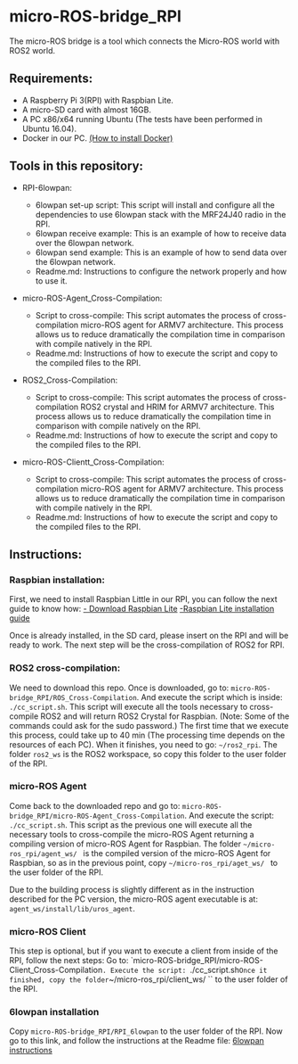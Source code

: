 # micro-ROS-bridge_RPI

The micro-ROS bridge is a tool which connects the Micro-ROS world with ROS2 world.

## Requirements:

- A Raspberry Pi 3(RPI) with Raspbian Lite.
- A micro-SD card with almost 16GB.
- A PC x86/x64 running Ubuntu (The tests have been performed in Ubuntu 16.04).
- Docker in our PC. [(How to install Docker)](https://docs.docker.com/install/linux/docker-ce/ubuntu/)

## Tools in this repository:

- RPI-6lowpan:
  - 6lowpan set-up script: This script will install and configure all the dependencies to use 6lowpan stack with the MRF24J40 radio in the RPI.
  - 6lowpan receive example: This is an example of how to receive data over the 6lowpan network.
  - 6lowpan send example: This is an example of how to send data over the 6lowpan network.  
  - Readme.md: Instructions to configure the network properly and how to use it.

- micro-ROS-Agent_Cross-Compilation:
  - Script to cross-compile: This script automates the process of cross-compilation micro-ROS agent for ARMV7 architecture. This process allows us to reduce dramatically the compilation time in comparison with compile natively in the RPI.
  - Readme.md: Instructions of how to execute the script and copy to the compiled files to the RPI.

- ROS2_Cross-Compilation:
    - Script to cross-compile: This script automates the process of cross-compilation ROS2 crystal and HRIM for ARMV7 architecture. This process allows us to reduce dramatically the compilation time in comparison with compile natively on the RPI.
    - Readme.md: Instructions of how to execute the script and copy to the compiled files to the RPI.

- micro-ROS-Clientt_Cross-Compilation:
  - Script to cross-compile: This script automates the process of cross-compilation micro-ROS agent for ARMV7 architecture. This process allows us to reduce dramatically the compilation time in comparison with compile natively in the RPI.
  - Readme.md: Instructions of how to execute the script and copy to the compiled files to the RPI.

## Instructions:

### Raspbian installation:

First, we need to install Raspbian Little in our RPI, you can follow the next guide to know how:
[- Download Raspbian Lite](https://downloads.raspberrypi.org/raspbian_lite_latest)
[-Raspbian Lite installation guide](https://www.raspberrypi.org/documentation/installation/installing-images/README.md)

Once is already installed, in the SD card, please insert on the RPI and will be ready to work.
The next step will be the cross-compilation of ROS2 for RPI.

### ROS2 cross-compilation:

We need to download this repo.
Once is downloaded, go to: ``micro-ROS-bridge_RPI/ROS_Cross-Compilation``.  And execute the script which is inside: ``./cc_script.sh``.
This script will execute all the tools necessary to cross-compile ROS2 and will return ROS2 Crystal for Raspbian.
(Note: Some of the commands could ask for the sudo password.)
The first time that we execute this process, could take up to 40 min (The processing time depends on the resources of each PC). When it finishes, you need to go: ``~/ros2_rpi``.
The folder ``ros2_ws`` is the ROS2 workspace, so copy this folder to the user folder of the RPI.


### micro-ROS Agent

Come back to the downloaded repo and go to: ``micro-ROS-bridge_RPI/micro-ROS-Agent_Cross-Compilation``.
And execute the script: ``./cc_script.sh``.
This script as the previous one will execute all the necessary tools to cross-compile the micro-ROS Agent returning a compiling version of micro-ROS Agent for Raspbian.
The folder ``~/micro-ros_rpi/agent_ws/ `` is the compiled version of the micro-ROS Agent for Raspbian, so as in the previous point, copy ``~/micro-ros_rpi/aget_ws/ `` to the user folder of the RPI.

Due to the building process is slightly different as in the instruction described for the PC version, the micro-ROS agent executable is at: ``agent_ws/install/lib/uros_agent``.

### micro-ROS Client

This step is optional, but if you want to execute a client from inside of the RPI, follow the next steps:
Go to: `micro-ROS-bridge_RPI/micro-ROS-Client_Cross-Compilation``.
Execute the script: ``./cc_script.sh``
Once it finished, copy the folder ``~/micro-ros_rpi/client_ws/ `` to the user folder of the RPI.

### 6lowpan installation

Copy ``micro-ROS-bridge_RPI/RPI_6lowpan`` to the user folder of the RPI.
Now go to this link, and follow the instructions at the Readme file:
[6lowpan instructions](https://github.com/micro-ROS/micro-ROS-bridge_RPI/tree/master/RPI_6lowpan)

